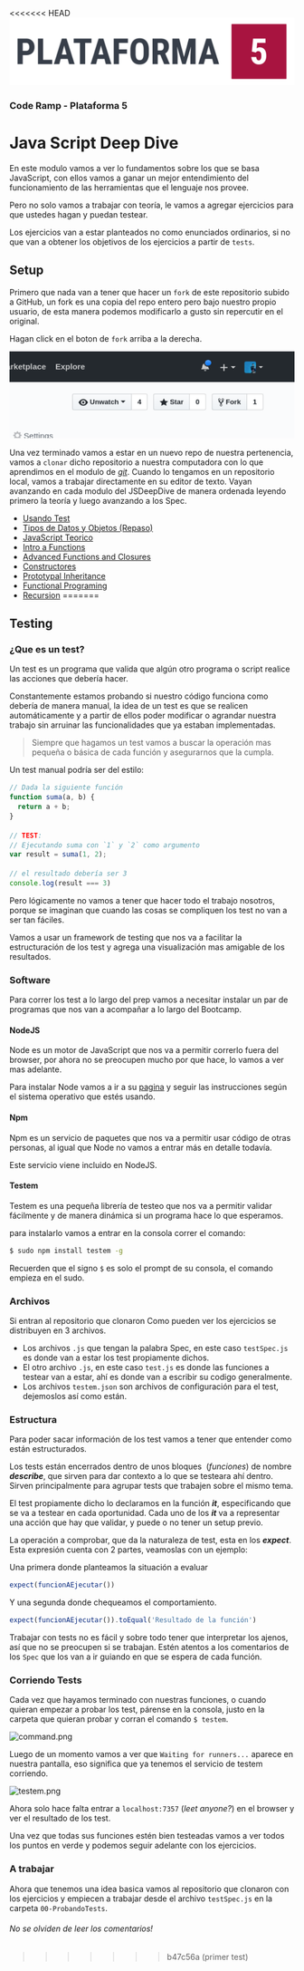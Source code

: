 <<<<<<< HEAD
![Plataforma 5](./img/plataforma5.png)

### Code Ramp - Plataforma 5

# Java Script Deep Dive

En este modulo vamos a ver lo fundamentos sobre los que se basa JavaScript, con ellos vamos a ganar un mejor entendimiento del funcionamiento de las herramientas que el lenguaje nos provee.

Pero no solo vamos a trabajar con teoría, le vamos a agregar ejercicios para que ustedes hagan y puedan testear.

Los ejercicios van a estar planteados no como enunciados ordinarios, si no que van a obtener los objetivos de los ejercicios a partir de `tests`.

## Setup

Primero que nada van a tener que hacer un `fork` de este repositorio subido a GitHub, un fork es una copia del repo entero pero bajo nuestro propio usuario, de esta manera podemos modificarlo a gusto sin repercutir en el original.

Hagan click en el boton de `fork` arriba a la derecha.

![Fork button](./img/fork.png)

Una vez terminado vamos a estar en un nuevo repo de nuestra pertenencia, vamos a `clonar` dicho repositorio a nuestra computadora con lo que aprendimos en el modulo de [_git_](http://bootcamp.plataforma5.la/modules/0996821f-58f2-4d46-9fb1-c00401ce2371/contents/a49b5bce-7b21-48a9-9191-01c9a98d0969).
Cuando lo tengamos en un repositorio local, vamos a trabajar directamente en su editor de texto. Vayan avanzando en cada modulo del JSDeepDive de manera ordenada leyendo primero la teoría y luego avanzando a los Spec.

* [Usando Test](./00-ProbandoTests/)
* [Tipos de Datos y Objetos (Repaso)](./01-Objetos/)
* [JavaScript Teorico](./02-JsTeorico/)
* [Intro a Functions](./03-Funciones1/)
* [Advanced Functions and Closures](./04-Funciones2)
* [Constructores](./05-Constructores)
* [Prototypal Inheritance](./06-Prototype)
* [Functional Programing](./07-ParadigmaFunctional)
* [Recursion](./08-Recursion)
=======
## Testing

### ¿Que es un  test?

Un test es un programa que valida que algún otro programa o script realice las acciones que debería hacer.

Constantemente estamos probando si nuestro código funciona como debería de manera manual, la idea de un test es que se realicen automáticamente y a partir de ellos poder modificar o agrandar nuestra trabajo sin arruinar las funcionalidades que ya estaban implementadas.

> Siempre que hagamos un test vamos a buscar la operación mas pequeña o básica de cada función y asegurarnos que la cumpla.

Un test manual podría ser del estilo:

```javascript
// Dada la siguiente función
function suma(a, b) {
  return a + b;
}

// TEST:
// Ejecutando suma con `1` y `2` como argumento
var result = suma(1, 2);

// el resultado debería ser 3
console.log(result === 3)
```

Pero lógicamente no vamos a tener que hacer todo el trabajo nosotros, porque se imaginan que cuando las cosas se compliquen los test no van a ser tan fáciles.

Vamos a usar un framework de testing que nos va a facilitar la estructuración de los test y agrega una visualización mas amigable de los resultados.

### Software

Para correr los test a lo largo del prep vamos a necesitar instalar un par de programas que nos van a acompañar a lo largo del Bootcamp.

#### NodeJS

Node es un motor de JavaScript que nos va a permitir correrlo fuera del browser, por ahora no se preocupen mucho por que hace, lo vamos a ver mas adelante.

Para instalar Node vamos a ir a su [pagina](https://nodejs.org/en/) y seguir las instrucciones según el sistema operativo que estés usando.

#### Npm

Npm es un servicio de paquetes que nos va a permitir usar código de otras personas, al igual que Node no vamos a entrar más en detalle todavía.

Este servicio viene incluido en NodeJS.

#### Testem

Testem es una pequeña librería de testeo que nos va a permitir validar fácilmente y de manera dinámica si un programa hace lo que esperamos.

para instalarlo vamos a entrar en la consola correr el comando:

```bash
$ sudo npm install testem -g
```

Recuerden que el signo `$` es solo el prompt de su consola, el comando empieza en el sudo.

### Archivos

Si entran al repositorio que clonaron 
Como pueden ver los ejercicios se distribuyen en 3 archivos.

* Los archivos `.js` que tengan la palabra Spec, en este caso `testSpec.js` es donde van a estar los test propiamente dichos.
* El otro archivo `.js`, en este caso `test.js` es donde las funciones a testear van a estar, ahí es donde van a escribir su codigo generalmente.
* Los archivos `testem.json` son archivos de configuración para el test, dejemoslos así como están.

### Estructura

Para poder sacar información de los test vamos a tener que entender como están estructurados.

Los tests están encerrados dentro de unos bloques  (_funciones_) de nombre __*describe*__, que sirven para dar contexto a lo que se testeara ahí dentro. Sirven principalmente para agrupar tests que trabajen sobre el mismo tema.

El test propiamente dicho lo declaramos en la función __*it*__, especificando que se va a testear en cada oportunidad. Cada uno de los __*it*__ va a representar una acción que hay que validar, y puede o no tener un setup previo.

La operación a comprobar, que da la naturaleza de test, esta en los __*expect*__. Esta expresión cuenta con 2 partes, veamoslas con un ejemplo: 

Una primera donde planteamos la situación a evaluar

```javascript
expect(funcionAEjecutar())
```

Y una segunda donde chequeamos el comportamiento.

```javascript
expect(funcionAEjecutar()).toEqual('Resultado de la función')
```

Trabajar con tests no es fácil y sobre todo tener que interpretar los ajenos, así que no se preocupen si se trabajan. Estén atentos a los comentarios de los `Spec` que los van a ir guiando en que se espera de cada función.

### Corriendo Tests

Cada vez que hayamos terminado con nuestras funciones, o cuando quieran empezar a probar los test, párense en la consola, justo en la carpeta que quieran probar y corran el comando `$ testem`.

![command.png](https://pledu-plataforma5.s3.amazonaws.com/3a0e391b-2b89-4ae9-9bca-4544cb391a94/command.png)

Luego de un momento vamos a ver que `Waiting for runners...` aparece en nuestra pantalla, eso significa que ya tenemos el servicio de testem corriendo.

![testem.png](https://pledu-plataforma5.s3.amazonaws.com/3a0e391b-2b89-4ae9-9bca-4544cb391a94/testem.png)

Ahora solo hace falta entrar a `localhost:7357` (*leet anyone?*) en el browser y ver el resultado de los test.

Una vez que todas sus funciones estén bien testeadas vamos a ver todos los puntos en verde y podemos seguir adelante con los ejercicios.

### A trabajar

Ahora que tenemos una idea basica vamos al repositorio que clonaron con los ejercicios y empiecen a trabajar desde el archivo `testSpec.js` en la carpeta `00-ProbandoTests`.

###### No se olviden de leer los comentarios!
>>>>>>> b47c56a (primer test)
